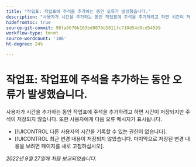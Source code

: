 ```yaml
---
title: "작업표: 작업표에 주석을 추가하는 동안 오류가 발생했습니다."
description: "사용자가 시간을 추가하는 동안 작업표에 주석을 추가하려고 하면 시간이 저장되지만 주석이 저장되지 않습니다. 사용자에게 오류 메시지도 표시됩니다."
hidefromtoc: true
source-git-commit: 98fa6676b103bd9870d5811fc710d54d0cd54599
workflow-type: tm+mt
source-wordcount: '106'
ht-degree: 24%

---
```



# 작업표: 작업표에 주석을 추가하는 동안 오류가 발생했습니다.

사용자가 시간을 추가하는 동안 작업표에 주석을 추가하려고 하면 시간이 저장되지만 주석이 저장되지 않습니다. 또한 사용자에게 다음 오류 메시지가 표시됩니다.

* [!UICONTROL 다른 사용자의 시간을 기록할 수 있는 권한이 없습니다].
* [!UICONTROL 최근 변경 내용이 저장되지 않았습니다. 마지막으로 저장된 변경 내용을 보려면 페이지를 새로 고침하십시오].

_2022년 9월 27일에 처음 보고되었습니다._

